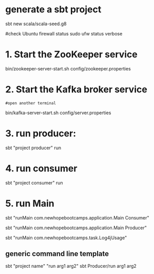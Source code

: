 # generate a sbt project

sbt new scala/scala-seed.g8


#check Ubuntu firewall status
sudo ufw status verbose

# 1. Start the ZooKeeper service
   bin/zookeeper-server-start.sh config/zookeeper.properties
# 2. Start the Kafka broker service
    #open another terminal
   bin/kafka-server-start.sh config/server.properties

# 3. run producer: 
sbt "project producer" run 

# 4. run consumer
sbt "project consumer" run

# 5. run Main
sbt "runMain com.newhopebootcamps.application.Main Consumer"

sbt "runMain com.newhopebootcamps.application.Main Producer"

sbt "runMain com.newhopebootcamps.task.Log4jUsage"


## generic command line template
sbt "project name" "run arg1 arg2"
sbt Producer/run arg1 arg2
